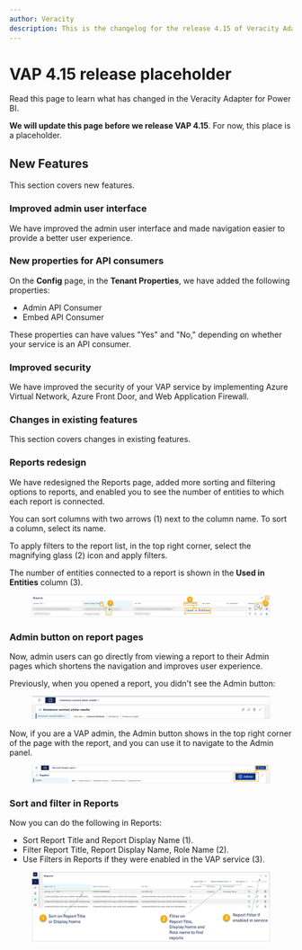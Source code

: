 ```yaml
---
author: Veracity
description: This is the changelog for the release 4.15 of Veracity Adapter for Power BI (VAP).
---
```

# VAP 4.15 release placeholder

Read this page to learn what has changed in the Veracity Adapter for Power BI. 

**We will update this page before we release VAP 4.15**. For now, this place is a placeholder.

## New Features
This section covers new features.

### Improved admin user interface
We have improved the admin user interface and made navigation easier to provide a better user experience.

### New properties for API consumers
On the **Config** page, in the **Tenant Properties**, we have added the following properties:
* Admin API Consumer
* Embed API Consumer

These properties can have values "Yes" and "No," depending on whether your service is an API consumer.

### Improved security
We have improved the security of your VAP service by implementing Azure Virtual Network, Azure Front Door, and Web Application Firewall.

### Changes in existing features
This section covers changes in existing features.

### Reports redesign
We have redesigned the Reports page, added more sorting and filtering options to reports, and enabled you to see the number of entities to which each report is connected.

You can sort columns with two arrows (1) next to the column name. To sort a column, select its name.

To apply filters to the report list, in the top right corner, select the magnifying glass (2) icon and apply filters.

The number of entities connected to a report is shown in the **Used in Entities** column (3).

<figure>
	<img src="assets/reports.png"/>
</figure>


### Admin button on report pages
Now, admin users can go directly from viewing a report to their Admin pages which shortens the navigation and improves user experience.

Previously, when you opened a report, you didn't see the Admin button:
<figure>
	<img src="assets/previous.png"/>
</figure>

Now, if you are a VAP admin, the Admin button shows in the top right corner of the page with the report, and you can use it to navigate to the Admin panel.
<figure>
	<img src="assets/current.png"/>
</figure>

### Sort and filter in Reports
Now you can do the following in Reports:
* Sort Report Title and Report Display Name (1).
* Filter Report Title, Report Display Name, Role Name (2).
* Use Filters in Reports if they were enabled in the VAP service (3).

<figure>
	<img src="assets/changes-in-reports.png"/>
</figure>